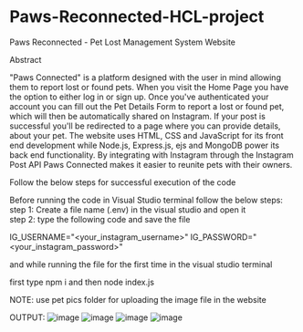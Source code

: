 # Paws-Reconnected-HCL-project
Paws Reconnected - Pet Lost Management System Website

Abstract

"Paws Connected" is a platform designed with the user in mind allowing them to report lost or found pets. 
When you visit the Home Page you have the option to either log in or sign up. 
Once you've authenticated your account you can fill out the Pet Details Form to report a lost or found pet, which will then be automatically shared on Instagram. 
If your post is successful you'll be redirected to a page where you can provide details, about your pet. 
The website uses HTML, CSS and JavaScript for its front end development while Node.js, Express.js, ejs and MongoDB power its back end functionality. 
By integrating with Instagram through the Instagram Post API Paws Connected makes it easier to reunite pets with their owners.

Follow the below steps for successful execution of the code

Before running the code in Visual Studio terminal follow the below steps:
step 1: Create a file name (.env) in the visual studio and open it  
step 2: type the following code and save the file

IG_USERNAME="<your_instagram_username>"
IG_PASSWORD="<your_instagram_password>"

and while running the file for the first time in the visual studio terminal 

first type npm i and then node index.js

NOTE: use pet pics folder for uploading the image file in the website

OUTPUT:
![image](https://github.com/vagminijupudi/Paws-Reconnected-HCL-project/assets/109346771/e188223e-f81d-4e48-9d3a-bdb986f68472)
![image](https://github.com/vagminijupudi/Paws-Reconnected-HCL-project/assets/109346771/a28cad5c-3e0f-4f89-b8a4-e3c0ee6497b8)
![image](https://github.com/vagminijupudi/Paws-Reconnected-HCL-project/assets/109346771/2e39f954-d731-40e2-9278-bab936fb63d7)
![image](https://github.com/vagminijupudi/Paws-Reconnected-HCL-project/assets/109346771/3e16d925-f22e-437b-94a5-02763f3918a6)



